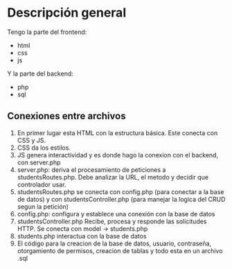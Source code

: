 # Descripción general

Tengo la parte del frontend:
- html
- css
- js

Y la parte del backend:
- php
- sql

## Conexiones entre archivos
1. En primer lugar esta HTML con la estructura básica. Este conecta con CSS y JS.
2. CSS da los estilos.
3. JS genera interactividad y es donde hago la conexion con el backend, con server.php
4. server.php: deriva el procesamiento de peticiones a studentsRoutes.php. Debe analizar la URL, el metodo y decidir que controlador usar.
5. studentsRoutes.php se conecta con config.php (para conectar a la base de datos) y con studentsController.php (para manejar la logica del CRUD segun la petición)
6. config.php: configura y establece una conexión con la base de datos
7. studentsController.php Recibe, procesa y responde las solicitudes HTTP. Se conecta con model -> students.php
8. students.php interactua con la base de datos
9. El código para la creacion de la base de datos, usuario, contraseña, otorgamiento de permisos, creacion de tablas y todo esta en un archivo .sql